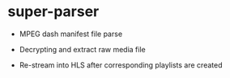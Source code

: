# super-parser
- MPEG dash manifest file parse

- Decrypting and extract raw media file

- Re-stream into HLS after corresponding playlists are created
